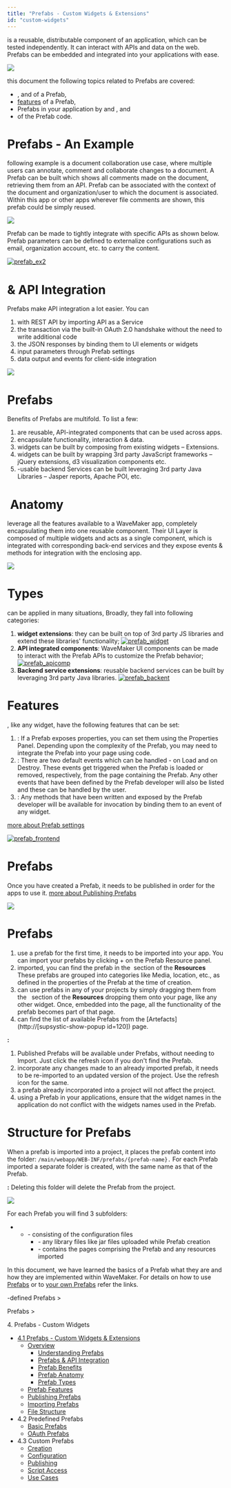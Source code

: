 ```yaml
---
title: "Prefabs - Custom Widgets & Extensions"
id: "custom-widgets"
---
```


is a reusable, distributable component of an application, which can be tested independently. It can interact with APIs and data on the web. Prefabs can be embedded and integrated into your applications with ease.

[![](../assets/prefab2.png)](../assets/prefab2.png)

this document the following topics related to Prefabs are covered:

- [](#prefabs-example), [](#prefab-benefits)and [](#prefab-anatomy)of a Prefab,
- [features](#prefab-features) of a Prefab,
- Prefabs in your application by [](#publishing-prefabs)and [](#importing-prefabs), and
- [](#files-prefabs)of the Prefab code.

# Prefabs - An Example

following example is a document collaboration use case, where multiple users can annotate, comment and collaborate changes to a document. A Prefab can be built which shows all comments made on the document, retrieving them from an API. Prefab can be associated with the context of the document and organization/user to which the document is associated. Within this app or other apps wherever file comments are shown, this prefab could be simply reused.

[![](../assets/prefab_ex1.png)](../assets/prefab_ex1.png)

Prefab can be made to tightly integrate with specific APIs as shown below. Prefab parameters can be defined to externalize configurations such as email, organization account, etc. to carry the content.

[![prefab_ex2](../assets/prefab_ex2.png)](../assets/prefab_ex2.png)

# & API Integration

Prefabs make API integration a lot easier. You can

1. with REST API by importing API as a Service
2. the transaction via the built-in OAuth 2.0 handshake without the need to write additional code
3. the JSON responses by binding them to UI elements or widgets
4. input parameters through Prefab settings
5. data output and events for client-side integration

[![](../assets/prefab_api.png)](../assets/prefab_api.png)

# Prefabs

Benefits of Prefabs are multifold. To list a few:

1. are reusable, API-integrated components that can be used across apps.
2. encapsulate functionality, interaction & data.
3. widgets can be built by composing from existing widgets – Extensions.
4. widgets can be built by wrapping 3rd party JavaScript frameworks – jQuery extensions, d3 visualization components etc.
5. \-usable backend Services can be built leveraging 3rd party Java Libraries – Jasper reports, Apache POI, etc.

#  Anatomy

leverage all the features available to a WaveMaker app, completely encapsulating them into one reusable component. Their UI Layer is composed of multiple widgets and acts as a single component, which is integrated with corresponding back-end services and they expose events & methods for integration with the enclosing app.

[![](../assets/prefab_anatomy.png)](../assets/prefab_anatomy.png)

# Types

can be applied in many situations, Broadly, they fall into following categories:

1. **widget extensions**: they can be built on top of 3rd party JS libraries and extend these libraries' functionality; [![prefab_widget](../assets/prefab_widget.png)](../assets/prefab_widget.png)
2. **API integrated components**: WaveMaker UI components can be made to interact with the Prefab APIs to customize the Prefab behavior; [![prefab_apicomp](../assets/prefab_apicomp.png)](../assets/prefab_apicomp.png)
3. **Backend service extensions**: reusable backend services can be built by leveraging 3rd party Java libraries. [![prefab_backent](../assets/prefab_backent.png)](../assets/prefab_backent.png)

# Features

, like any widget, have the following features that can be set:

1. : If a Prefab exposes properties, you can set them using the Properties Panel. Depending upon the complexity of the Prefab, you may need to integrate the Prefab into your page using code.
2. : There are two default events which can be handled - on Load and on Destroy. These events get triggered when the Prefab is loaded or removed, respectively, from the page containing the Prefab. Any other events that have been defined by the Prefab developer will also be listed and these can be handled by the user.
3. : Any methods that have been written and exposed by the Prefab developer will be available for invocation by binding them to an event of any widget.

[more about Prefab settings](/learn/app-development/widgets/creating-prefabs/#prefab-settings)

[![prefab_frontend](../assets/prefab_frontend.png)](../assets/prefab_frontend.png)

# Prefabs

Once you have created a Prefab, it needs to be published in order for the apps to use it. [more about Publishing Prefabs](/learn/app-development/widgets/creating-prefabs/#publish-prefab)

[![](../assets/prefab_publish.png)](../assets/prefab_publish.png)

# Prefabs

1. use a prefab for the first time, it needs to be imported into your app. You can import your prefabs by clicking + on the Prefab Resource panel.
2. imported, you can find the prefab in the  section of the **Resources** These prefabs are grouped into categories like Media, location, etc., as defined in the properties of the Prefab at the time of creation.
3. can use prefabs in any of your projects by simply dragging them from the   section of the **Resources** dropping them onto your page, like any other widget. Once, embedded into the page, all the functionality of the prefab becomes part of that page.
4. can find the list of available Prefabs from the [Artefacts](http://[supsystic-show-popup id=120]) page.

**:**

1. Published Prefabs will be available under Prefabs, without needing to Import. Just click the refresh icon if you don't find the Prefab.
2. incorporate any changes made to an already imported prefab, it needs to be re-imported to an updated version of the project. Use the refresh icon for the same.
3. a prefab already incorporated into a project will not affect the project.
4. using a Prefab in your applications, ensure that the widget names in the application do not conflict with the widgets names used in the Prefab.

# Structure for Prefabs

When a prefab is imported into a project, it places the prefab content into the folder: `/main/webapp/WEB-INF/prefabs/{prefab-name}.` For each Prefab imported a separate folder is created, with the same name as that of the Prefab.

**:** Deleting this folder will delete the Prefab from the project.

[![](../assets/Prefab_Files.png)](../assets/Prefab_Files.png)

For each Prefab you will find 3 subfolders:

- - \- consisting of the configuration files
    - \- any library files like jar files uploaded while Prefab creation
    - \- contains the pages comprising the Prefab and any resources imported

In this document, we have learned the basics of a Prefab what they are and how they are implemented within WaveMaker. For details on how to use [Prefabs](/learn/app-development/widgets/widget-library/#prefabs) or to [your own Prefabs](/learn/app-development/custom-widgets/creating-prefabs/) refer the links.

\-defined Prefabs >

Prefabs >

4\. Prefabs - Custom Widgets

- [4.1 Prefabs - Custom Widgets & Extensions](#)
    - [Overview](#)
        - [Understanding Prefabs](#prefabs-example)
        - [Prefabs & API Integration](#prefabs-apis)
        - [Prefab Benefits](#prefab-benefits)
        - [Prefab Anatomy](#prefab-anatomy)
        - [Prefab Types](#prefab-types)
    - [Prefab Features](#prefab-features)
    - [Publishing Prefabs](#publishing-prefabs)
    - [Importing Prefabs](#importing-prefabs)
    - [File Structure](#files-prefabs)
- 4.2 Predefined Prefabs
    - [Basic Prefabs](/learn/app-development/widgets/widget-library/#prefabs)
    - [OAuth Prefabs](/learn/app-development/widgets/prefab/oauth-prefabs/)
- 4.3 Custom Prefabs
    - [Creation](/learn/app-development/widgets/creating-prefabs/)
    - [Configuration](/learn/app-development/widgets/creating-prefabs/#prefab-settings)
    - [Publishing](/learn/app-development/widgets/creating-prefabs/#publish-prefab)
    - [Script Access](/learn/app-development/widgets/creating-prefabs/#accessing-prefab-through-scripting)
    - [Use Cases](/learn/app-development/ui-design/use-cases-prefabs/)
